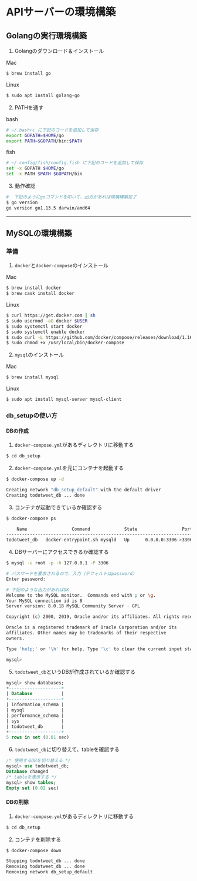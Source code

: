 # APIサーバーの環境構築

## Golangの実行環境構築

1. Golangのダウンロード＆インストール

Mac
```sh
$ brew install go
```

Linux
```sh
$ sudo apt install golang-go
```

2. PATHを通す

bash
```sh
# ~/.bashrc に下記のコードを追加して保存
export GOPATH=$HOME/go
export PATH=$GOPATH/bin:$PATH
```

fish
```sh
# ~/.config/fish/config.fish に下記のコードを追加して保存
set -x GOPATH $HOME/go
set -x PATH $PATH $GOPATH/bin
```

3. 動作確認

```sh
#  下記のようにgoコマンドを叩いて、出力があれば環境構築完了
$ go version
go version go1.13.5 darwin/amd64
```

---

## MySQLの環境構築

### 準備

1. `docker`と`docker-compose`のインストール

Mac
```sh
$ brew install docker
$ brew cask install docker
```

Linux
```sh
$ curl https://get.docker.com | sh
$ sudo usermod -aG docker $USER
$ sudo systemctl start docker
$ sudo systemctl enable docker
$ sudo curl -L https://github.com/docker/compose/releases/download/1.16.1/docker-compose-`uname -s`-`uname -m` -o /usr/local/bin/docker-compose
$ sudo chmod +x /usr/local/bin/docker-compose
```

2. `mysql`のインストール

Mac
```sh
$ brew install mysql
```
Linux
```sh
$ sudo apt install mysql-server mysql-client
```


### db_setupの使い方

#### DBの作成

1. `docker-compose.yml`があるディレクトリに移動する

```sh
$ cd db_setup
```

2. `docker-compose.yml`を元にコンテナを起動する
```sh
$ docker-compose up -d

Creating network "db_setup_default" with the default driver
Creating todotweet_db ... done
```

3. コンテナが起動できているか確認する
```sh
$ docker-compose ps

    Name                 Command             State                 Ports              
--------------------------------------------------------------------------------------
todotweet_db   docker-entrypoint.sh mysqld   Up      0.0.0.0:3306->3306/tcp, 33060/tcp
```

4. DBサーバーにアクセスできるか確認する
```sh
$ mysql -u root -p -h 127.0.0.1 -P 3306

# パスワードを要求されるので、入力（デフォルトはpassword）
Enter password:

# 下記のような出力があればOK
Welcome to the MySQL monitor.  Commands end with ; or \g.
Your MySQL connection id is 8
Server version: 8.0.18 MySQL Community Server - GPL

Copyright (c) 2000, 2019, Oracle and/or its affiliates. All rights reserved.

Oracle is a registered trademark of Oracle Corporation and/or its
affiliates. Other names may be trademarks of their respective
owners.

Type 'help;' or '\h' for help. Type '\c' to clear the current input statement.

mysql> 
```

5. `todotweet_db`というDBが作成されているか確認する

```sql
mysql> show databases;
+--------------------+
| Database           |
+--------------------+
| information_schema |
| mysql              |
| performance_schema |
| sys                |
| todotweet_db       |
+--------------------+
5 rows in set (0.01 sec)
```

6. `todotweet_db`に切り替えて、tableを確認する
```sql
/* 使用するDBを切り替える */
mysql> use todotweet_db;
Database changed
/* tableを表示する */
mysql> show tables;
Empty set (0.02 sec)
```

#### DBの削除

1. `docker-compose.yml`があるディレクトリに移動する

```sh
$ cd db_setup
```

2. コンテナを削除する

```sh
$ docker-compose down

Stopping todotweet_db ... done
Removing todotweet_db ... done
Removing network db_setup_default
```